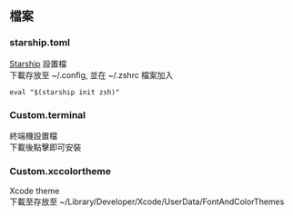 ## 檔案

### starship.toml

[Starship] 設置檔  
下載存放至 ~/.config, 並在 ~/.zshrc 檔案加入

```
eval "$(starship init zsh)"
```

### Custom.terminal

終端機設置檔  
下載後點擊即可安裝

### Custom.xccolortheme

Xcode theme  
下載至存放至 ~/Library/Developer/Xcode/UserData/FontAndColorThemes



[Starship]: https://starship.rs